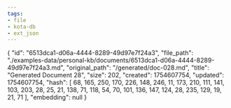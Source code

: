 ```yaml
---
tags:
- file
- kota-db
- ext_json
---
```

{
  "id": "6513dca1-d06a-4444-8289-49d97e7f24a3",
  "file_path": "./examples-data/personal-kb/documents/6513dca1-d06a-4444-8289-49d97e7f24a3.md",
  "original_path": "/generated/doc-028.md",
  "title": "Generated Document 28",
  "size": 202,
  "created": 1754607754,
  "updated": 1754607754,
  "hash": [
    68,
    165,
    250,
    170,
    226,
    148,
    246,
    11,
    173,
    210,
    111,
    141,
    103,
    203,
    28,
    25,
    21,
    138,
    71,
    118,
    54,
    70,
    101,
    136,
    147,
    124,
    28,
    235,
    129,
    19,
    21,
    71
  ],
  "embedding": null
}